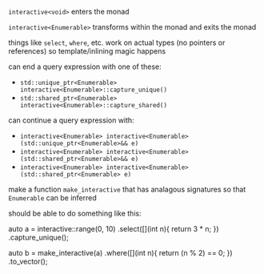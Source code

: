`interactive<void>` enters the monad

`interactive<Enumerable>` transforms within the monad and exits the monad

things like `select`, `where`, etc. work on actual types (no pointers or references) so template/inlining magic happens

can end a query expression with one of these:
- `std::unique_ptr<Enumerable> interactive<Enumerable>::capture_unique()`
- `std::shared_ptr<Enumerable> interactive<Enumerable>::capture_shared()`

can continue a query expression with:
- `interactive<Enumerable> interactive<Enumerable>(std::unique_ptr<Enumerable>&& e)`
- `interactive<Enumerable> interactive<Enumerable>(std::shared_ptr<Enumerable>&& e)`
- `interactive<Enumerable> interactive<Enumerable>(std::shared_ptr<Enumerable> e)`

make a function `make_interactive` that has analagous signatures so that `Enumerable` can be inferred

should be able to do something like this:

auto a = interactive<void>::range(0, 10)
    .select([](int n){ return 3 * n; })
    .capture_unique();
    
auto b = make_interactive(a)
    .where([](int n){ return (n % 2) == 0; })
    .to_vector();
    
